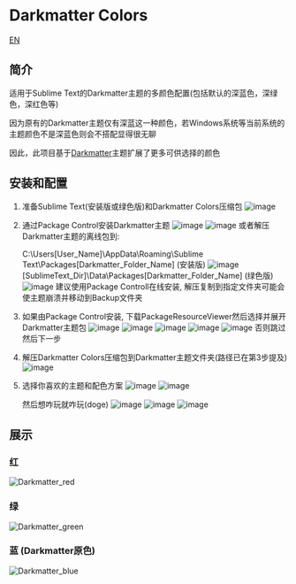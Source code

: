 # Darkmatter Colors

[EN](README.md)

## 简介

适用于Sublime Text的Darkmatter主题的多颜色配置(包括默认的深蓝色，深绿色，深红色等)

因为原有的Darkmatter主题仅有深蓝这一种颜色，若Windows系统等当前系统的主题颜色不是深蓝色则会不搭配显得很无聊

因此，此项目基于[Darkmatter](https://github.com/patrickemuller/Sublime-Darkmatter-Theme)主题扩展了更多可供选择的颜色



## 安装和配置

1. 准备Sublime Text(安装版或绿色版)和Darkmatter Colors压缩包
  ![image](https://github.com/LxhBenMeow/Darkmatter-Colors/assets/82100581/b583ad20-d860-4505-b04d-bdd66785516b)


2. 通过Package Control安装Darkmatter主题
  ![image](https://github.com/LxhBenMeow/Darkmatter-Colors/assets/82100581/667aaf26-91e1-41c6-97a5-65dd4af3adf4)
  ![image](https://github.com/LxhBenMeow/Darkmatter-Colors/assets/82100581/f1b0767f-92bf-4cda-b01c-5f0bd0b8b3e1)
  或者解压Darkmatter主题的离线包到:

    C:\Users\[User_Name]\AppData\Roaming\Sublime Text\Packages\[Darkmatter_Folder_Name] (安装版)
  ![image](https://github.com/LxhBenMeow/Darkmatter-Colors/assets/82100581/782082db-c9e2-4c48-8ffe-8889cd053b08)
  [SublimeText_Dir]\Data\Packages\[Darkmatter_Folder_Name] (绿色版)
  ![image](https://github.com/LxhBenMeow/Darkmatter-Colors/assets/82100581/3826a533-6c18-4907-a0f7-2ea6e53ffafa)
  建议使用Package Controll在线安装, 解压复制到指定文件夹可能会使主题崩溃并移动到Backup文件夹


4. 如果由Package Control安装, 下载PackageResourceViewer然后选择并展开Darkmatter主题包
   ![image](https://github.com/LxhBenMeow/Darkmatter-Colors/assets/82100581/9c3e8016-9b05-40c1-bc1e-9c366c7de4c3)
   ![image](https://github.com/LxhBenMeow/Darkmatter-Colors/assets/82100581/26253bba-e3da-41db-9930-c9de25217a56)
   ![image](https://github.com/LxhBenMeow/Darkmatter-Colors/assets/82100581/bf027734-c43a-4958-a7b2-cabc41b7d6cc)
   ![image](https://github.com/LxhBenMeow/Darkmatter-Colors/assets/82100581/6a453a4a-2aae-45e4-9f55-d64229531218)
   ![image](https://github.com/LxhBenMeow/Darkmatter-Colors/assets/82100581/0f914adb-7548-4e0d-b112-1c3bdc17e982)
   否则跳过然后下一步


5. 解压Darkmatter Colors压缩包到Darkmatter主题文件夹(路径已在第3步提及)
   ![image](https://github.com/LxhBenMeow/Darkmatter-Colors/assets/82100581/59cca74c-8aaf-494f-a97c-22eae14ea81a)


6. 选择你喜欢的主题和配色方案
   ![image](https://github.com/LxhBenMeow/Darkmatter-Colors/assets/82100581/c326bfd7-5706-4467-8eaf-bff302badf33)
   ![image](https://github.com/LxhBenMeow/Darkmatter-Colors/assets/82100581/8d134252-6fd8-4c8f-a604-82bb92662897)
   
   然后想咋玩就咋玩(doge)
   ![image](https://github.com/LxhBenMeow/Darkmatter-Colors/assets/82100581/e69d437e-6d1e-4548-88ca-5bed060c0002)
   ![image](https://github.com/LxhBenMeow/Darkmatter-Colors/assets/82100581/0b3410f3-370c-4a83-9547-9c4a5ed39147)
   ![image](https://github.com/LxhBenMeow/Darkmatter-Colors/assets/82100581/f1c23b47-cd53-4089-9a56-06d6630eda3d)



## 展示

### 红
![Darkmatter_red](https://github.com/LxhBenMeow/Darkmatter-Colors/assets/82100581/14c2d4cd-5c9f-4275-bd37-3113add9047e)

### 绿
![Darkmatter_green](https://github.com/LxhBenMeow/Darkmatter-Colors/assets/82100581/9d390049-c4ed-4dd1-b573-0e3b726e8efb)

### 蓝 (Darkmatter原色)
![Darkmatter_blue](https://github.com/LxhBenMeow/Darkmatter-Colors/assets/82100581/d178bbf8-7c6f-4264-86ab-4190a46586bd)

